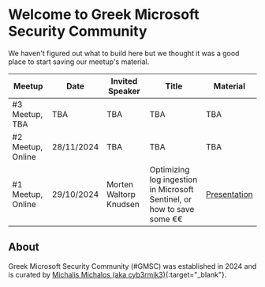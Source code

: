 # Welcome to Greek Microsoft Security Community

We haven't figured out what to build here but we thought it was a good place to start saving our meetup's material.

| Meetup  | Date | Invited Speaker | Title | Material |
| ------------- | ------------- | ------------- | ------------- | ------------- |
| #3 Meetup, TBA  | TBA | TBA | TBA | TBA |
| #2 Meetup, Online | 28/11/2024 | TBA | TBA | TBA |
| #1 Meetup, Online | 29/10/2024 | Morten Waltorp Knudsen  | Optimizing log ingestion in Microsoft Sentinel, or how to save some €€  | [Presentation](https://github.com/Greek-Microsoft-Security-Community/.github/blob/main/presentations/Greek-Microsoft-Security-Community-1st-Meetup-with-Morten-Waltorp-Knudsen.pptx) |

## About

Greek Microsoft Security Community (#GMSC) was established in 2024 and is curated by [Michalis Michalos (aka cyb3rmik3)](https://www.michalos.net/){:target="_blank"}.

